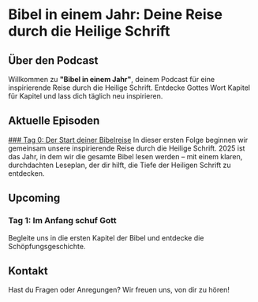 # Bibel in einem Jahr: Deine Reise durch die Heilige Schrift

## Über den Podcast

Willkommen zu **"Bibel in einem Jahr"**, deinem Podcast für eine inspirierende Reise durch die Heilige Schrift. Entdecke Gottes Wort Kapitel für Kapitel und lass dich täglich neu inspirieren.

## Aktuelle Episoden

[### Tag 0: Der Start deiner Bibelreise](./episodes/Tag0.md)
In dieser ersten Folge beginnen wir gemeinsam unsere inspirierende Reise durch die Heilige Schrift. 2025 ist das Jahr, in dem wir die gesamte Bibel lesen werden – mit einem klaren, durchdachten Leseplan, der dir hilft, die Tiefe der Heiligen Schrift zu entdecken.

## Upcoming

### Tag 1: Im Anfang schuf Gott
Begleite uns in die ersten Kapitel der Bibel und entdecke die Schöpfungsgeschichte.

## Kontakt

Hast du Fragen oder Anregungen? Wir freuen uns, von dir zu hören!
